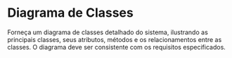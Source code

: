 # Diagrama de Classes
Forneça um diagrama de classes detalhado do sistema, ilustrando as principais classes, seus atributos, métodos e os relacionamentos entre as classes. O diagrama deve ser consistente com os requisitos especificados.
